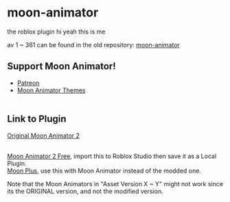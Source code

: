 # moon-animator
the roblox plugin
hi yeah this is me

av 1 ~ 361 can be found in the old repository: [moon-animator](https://github.com/zildjibian/moon-animator/tree/main)

## Support Moon Animator!
- <a href="https://www.patreon.com/moonanimator">Patreon</a>
- <a href="https://create.roblox.com/store/plugins?creatorName=xsixx">Moon Animator Themes</a><br><br>

## Link to Plugin
<a href="https://www.roblox.com/library/4725618216">
  Original Moon Animator 2
</a><br><br>

<a href="https://github.com/zildjibian/moon-animator/releases/download/latest/Moon.Animator.2.rbxm">Moon Animator 2 Free</a>, import this to Roblox Studio then save it as a Local Plugin.<br>
<a href="https://create.roblox.com/store/asset/17171181036/MoonPlus">Moon Plus</a>, use this with Moon Animator instead of the modded one.<br>

Note that the Moon Animators in "Asset Version X ~ Y" might not work since its the ORIGINAL version, and not the modified version.
